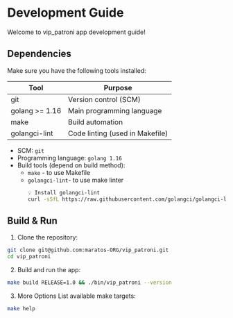 # Development Guide

Welcome to vip_patroni app development guide!

## Dependencies

Make sure you have the following tools installed:

| Tool           | Purpose                             |
|----------------|-------------------------------------|
| git            | Version control (SCM)               |
| golang >= 1.16 | Main programming language           |
| make           | Build automation                    |
| golangci-lint  | Code linting (used in Makefile)     |

- SCM: `git`
- Programming language: `golang 1.16`
- Build tools (depend on build method):
  - `make` - to use Makefile
  - `golangci-lint`- to use make linter  
    ```bash 
    💡 Install golangci-lint
    curl -sSfL https://raw.githubusercontent.com/golangci/golangci-lint/master/install.sh | sh -s v1.43.0
    ```
## Build & Run

1.	Clone the repository:
```bash
git clone git@github.com:maratos-ORG/vip_patroni.git
cd vip_patroni
```

2. Build and run the app:
```bash
make build RELEASE=1.0 && ./bin/vip_patroni --version
```

3. More Options
List available make targets:
```bash
make help
```
